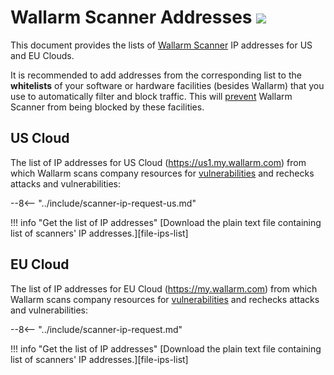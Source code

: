 [file-ips-list-us]: ../downloads/scanner-ip-addresses-us.txt
[file-ips-list-eu]: ../downloads/scanner-ip-addresses-eu.txt

# Wallarm Scanner Addresses <a href="../../about-wallarm/subscription-plans/#subscription-plans"><img src="../../images/api-security-tag.svg" style="border: none;"></a>

This document provides the lists of [Wallarm Scanner](../user-guides/scanner.md) IP addresses for US and EU Clouds.

It is recommended to add addresses from the corresponding list to the **whitelists** of your software or hardware facilities (besides Wallarm) that you use to automatically filter and block traffic. This will [prevent](../user-guides/scanner.md#preventing-scanner-from-being-blocking) Wallarm Scanner from being blocked by these facilities.

## US Cloud

The list of IP addresses for US Cloud (https://us1.my.wallarm.com) from which Wallarm scans company resources for [vulnerabilities](../glossary-en.md#vulnerability) and rechecks attacks and vulnerabilities:

--8<-- "../include/scanner-ip-request-us.md"

!!! info "Get the list of IP addresses"
    [Download the plain text file containing list of scanners' IP addresses.][file-ips-list]

## EU Cloud

The list of IP addresses for EU Cloud (https://my.wallarm.com) from which Wallarm scans company resources for [vulnerabilities](../glossary-en.md#vulnerability) and rechecks attacks and vulnerabilities:

--8<-- "../include/scanner-ip-request.md"

!!! info "Get the list of IP addresses"
    [Download the plain text file containing list of scanners' IP addresses.][file-ips-list]
